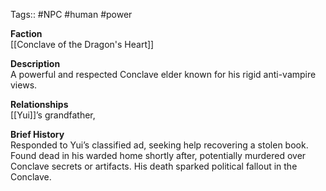 Tags:: #NPC #human #power

**Faction**  
[[Conclave of the Dragon's Heart]]

**Description**  
A powerful and respected Conclave elder known for his rigid anti-vampire views.

**Relationships**  
[[Yui]]’s grandfather,

**Brief History**  
Responded to Yui’s classified ad, seeking help recovering a stolen book. Found dead in his warded home shortly after, potentially murdered over Conclave secrets or artifacts. His death sparked political fallout in the Conclave.